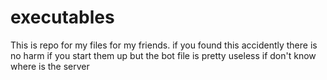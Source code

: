 # executables
This is repo for my files for my friends. if you found this accidently there is no harm if you start them up but the bot file is pretty useless if don't know where is the server
